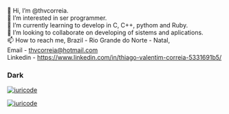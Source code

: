 👋 Hi, I’m @thvcorreia. <br>
👀 I’m interested in ser programmer. <br>
🌱 I’m currently learning to develop in C, C++, pythom and Ruby.<br>
💞️ I’m looking to collaborate on developing of sistems and aplications.<br>
📫 How to reach me, Brazil - Rio Grande do Norte - Natal, <br>
Email - thvcorreia@hotmail.com <br> 
Linkedin - https://www.linkedin.com/in/thiago-valentim-correia-5331691b5/
<!---
thvcorreia/thvcorreia is a ✨ special ✨ repository because its `README.md` (this file) appears on your GitHub profile.
You can click the Preview link to take a look at your changes.
--->
### Dark
[![iuricode](https://github-readme-stats.vercel.app/api?username=thvcorreia&theme=dark)](https://github.com/thvcorreia/)

[![iuricode](https://github-readme-stats.vercel.app/api/top-langs/?username=thvcorreia&hide=html&layout=compact&theme=dark)](https://github.com/thvcorreia/)
